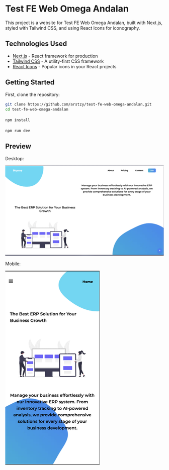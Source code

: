 # Test FE Web Omega Andalan

This project is a website for Test FE Web Omega Andalan, built with Next.js, styled with Tailwind CSS, and using React Icons for iconography.

## Technologies Used

- [Next.js](https://nextjs.org/) - React framework for production
- [Tailwind CSS](https://tailwindcss.com/) - A utility-first CSS framework
- [React Icons](https://react-icons.github.io/react-icons/) - Popular icons in your React projects

## Getting Started

First, clone the repository:

```bash
git clone https://github.com/arstzy/test-fe-web-omega-andalan.git
cd test-fe-web-omega-andalan

npm install

npm run dev

```

## Preview

Desktop:
<p>
  <img src="/public/images/preview-desktop.png" alt='preview-dektop'>
</p>

Mobile:
<p>
  <img src="/public/images/preview-mobile.png" alt='preview-mobile' width="300" height="auto">
</p>